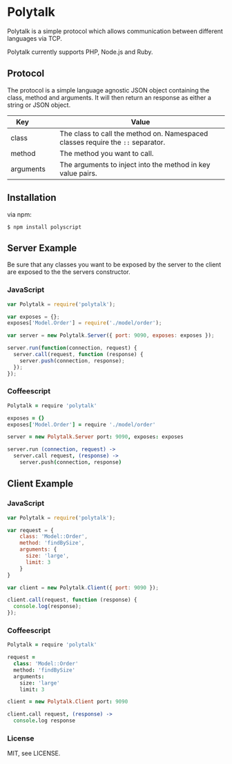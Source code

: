 # Polytalk

Polytalk is a simple protocol which allows communication between different languages via TCP.

Polytalk currently supports PHP, Node.js and Ruby.

## Protocol

The protocol is a simple language agnostic JSON object containing the class, method and arguments. It will then return an response as either a string or JSON object.

Key          | Value
------------ | ------------- 
class        | The class to call the method on. Namespaced classes require the `::` separator.
method       | The method you want to call.
arguments    | The arguments to inject into the method in key value pairs.

## Installation

via npm:

```shell
$ npm install polyscript
```
    
## Server Example

Be sure that any classes you want to be exposed by the server to the client are exposed to the the servers constructor.

### JavaScript

```javascript
var Polytalk = require('polytalk');

var exposes = {};
exposes['Model.Order'] = require('./model/order');

var server = new Polytalk.Server({ port: 9090, exposes: exposes });

server.run(function(connection, request) {
  server.call(request, function (response) {
    server.push(connection, response);
  });
});
```

### Coffeescript

```coffeescript
Polytalk = require 'polytalk'

exposes = {}
exposes['Model.Order'] = require './model/order'

server = new Polytalk.Server port: 9090, exposes: exposes

server.run (connection, request) ->
  server.call request, (response) ->
    server.push(connection, response)
```

## Client Example

### JavaScript
  
```javascript
var Polytalk = require('polytalk');

var request = {
    class: 'Model::Order',
    method: 'findBySize',
    arguments: {
      size: 'large',
      limit: 3
    }
}

var client = new Polytalk.Client({ port: 9090 });

client.call(request, function (response) {
  console.log(response);
});
```

### Coffeescript

```coffeescript
Polytalk = require 'polytalk'

request = 
  class: 'Model::Order'
  method: 'findBySize'
  arguments:
    size: 'large'
    limit: 3

client = new Polytalk.Client port: 9090

client.call request, (response) ->
  console.log response
```

### License

MIT, see LICENSE.